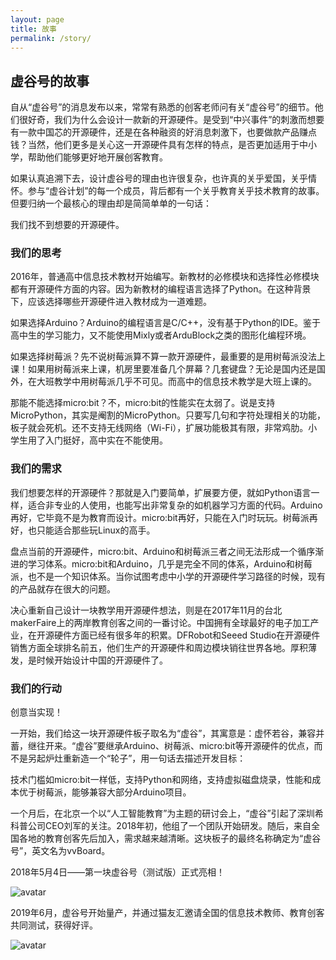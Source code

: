 ```yaml
---
layout: page
title: 故事
permalink: /story/
---
```


## 虚谷号的故事


自从“虚谷号”的消息发布以来，常常有熟悉的创客老师问有关“虚谷号”的细节。他们很好奇，我们为什么会设计一款新的开源硬件。是受到“中兴事件”的刺激而想要有一款中国芯的开源硬件，还是在各种融资的好消息刺激下，也要做款产品赚点钱？当然，他们更多是关心这一开源硬件具有怎样的特点，是否更加适用于中小学，帮助他们能够更好地开展创客教育。

如果认真追溯下去，设计虚谷号的理由也许很复杂，也许真的关乎爱国，关乎情怀。参与“虚谷计划”的每一个成员，背后都有一个关乎教育关乎技术教育的故事。但要归纳一个最核心的理由却是简简单单的一句话：

我们找不到想要的开源硬件。

### 我们的思考

 
2016年，普通高中信息技术教材开始编写。新教材的必修模块和选择性必修模块都有开源硬件方面的内容。因为新教材的编程语言选择了Python。在这种背景下，应该选择哪些开源硬件进入教材成为一道难题。

如果选择Arduino？Arduino的编程语言是C/C++，没有基于Python的IDE。鉴于高中生的学习能力，又不能使用Mixly或者ArduBlock之类的图形化编程环境。

如果选择树莓派？先不说树莓派算不算一款开源硬件，最重要的是用树莓派没法上课！如果用树莓派来上课，机房里要准备几个屏幕？几套键盘？无论是国内还是国外，在大班教学中用树莓派几乎不可见。而高中的信息技术教学是大班上课的。

那能不能选择micro:bit？不，micro:bit的性能实在太弱了。说是支持MicroPython，其实是阉割的MicroPython。只要写几句和字符处理相关的功能，板子就会死机。还不支持无线网络（Wi-Fi），扩展功能极其有限，非常鸡肋。小学生用了入门挺好，高中实在不能使用。

### 我们的需求
 
我们想要怎样的开源硬件？那就是入门要简单，扩展要方便，就如Python语言一样，适合非专业的人使用，也能写出非常复杂的如机器学习方面的代码。Arduino再好，它毕竟不是为教育而设计。micro:bit再好，只能在入门时玩玩。树莓派再好，也只能适合那些玩Linux的高手。

盘点当前的开源硬件，micro:bit、Arduino和树莓派三者之间无法形成一个循序渐进的学习体系。micro:bit和Arduino，几乎是完全不同的体系，Arduino和树莓派，也不是一个知识体系。当你试图考虑中小学的开源硬件学习路径的时候，现有的产品就存在很大的问题。

决心重新自己设计一块教学用开源硬件想法，则是在2017年11月的台北makerFaire上的两岸教育创客之间的一番讨论。中国拥有全球最好的电子加工产业，在开源硬件方面已经有很多年的积累。DFRobot和Seeed Studio在开源硬件销售方面全球排名前五，他们生产的开源硬件和周边模块销往世界各地。厚积薄发，是时候开始设计中国的开源硬件了。

### 我们的行动
 
创意当实现！

一开始，我们给这一块开源硬件板子取名为“虚谷”，其寓意是：虚怀若谷，兼容并蓄，继往开来。“虚谷”要继承Arduino、树莓派、micro:bit等开源硬件的优点，而不是另起炉灶重新造一个“轮子”，用一句话去描述开发目标：

技术门槛如micro:bit一样低，支持Python和网络，支持虚拟磁盘烧录，性能和成本优于树莓派，能够兼容大部分Arduino项目。

一个月后，在北京一个以“人工智能教育”为主题的研讨会上，“虚谷”引起了深圳希科普公司CEO刘军的关注。2018年初，他组了一个团队开始研发。随后，来自全国各地的教育创客先后加入，需求越来越清晰。这块板子的最终名称确定为“虚谷号”，英文名为vvBoard。

2018年5月4日——第一块虚谷号（测试版）正式亮相！

![avatar](../images/01/vvboard01.jpg)

2019年6月，虚谷号开始量产，并通过猫友汇邀请全国的信息技术教师、教育创客共同测试，获得好评。

![avatar](../images/01/vvboard02.jpg)

